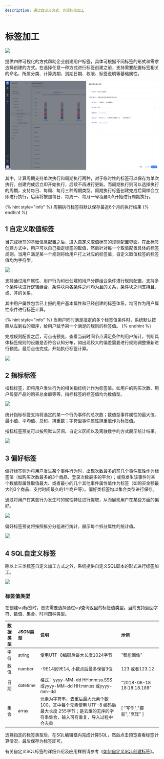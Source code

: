 ```yaml
---
description: 通过自定义方式，实现标签加工
---
```


# 标签加工

![](../../../../.gitbook/assets/image%20%28334%29.png)

提供四种可视化的方式帮助企业创建用户标签，具体可根据不同标签的形式和需求选择创建的方式。在选择任意一种方式进行标签创建之前，支持需要配置标签相关的命名、所属分类、计算周期、到期日期、权限、标签说明等基础属性。

![](../../../../.gitbook/assets/image%20%28624%29.png)

其中，计算周期支持单次执行和周期执行两种，对于临时性的标签可以保存为单次执行，创建完成后立即开始执行，后续不再进行更新。而周期执行则可以选择执行的周期，支持每日、每周、每月三种周期类型。周期执行标签创建完成后同样会立即进行执行，后续将按照每日、每周一、每月一号凌晨0点开始进行周期执行。

{% hint style="info" %}
周期执行标签将默认保存最近6个月的执行结果
{% endhint %}

## 1 自定义取值标签

当完成标签的基础信息配置之后，进入自定义取值标签的规则配置界面。在此标签创建方式中，用户可以自己指定标签的取值，然后针对每一个取值配置具体的标签规则。当用户满足某一个规则将给用户打上对应的标签值，自定义取值标签的标签值均为字符型。

![](../../../../.gitbook/assets/image%20%28315%29.png)

支持通过用户属性、用户行为和已创建的用户分群组合条件进行规则配置，支持多个条件块进行逻辑组合，条件块内各条件之间均为且的关系，条件块之间支持且、或、非的关系。

其中用户属性包含已上报的用户基本属性和已经创建的标签体系，均可作为用户属性条件进行标签计算。

{% hint style="info" %}
当用户同时满足指定的多个标签值条件时，系统默认按照从左到右的顺序，给用户赋予第一个满足的规则的标签值。
{% endhint %}

完成规则配置之后，可点击预览，查看当前时间节点满足条件的用户统计，判断具体标签规则的设置是否符合认知分布，如出现较大的偏差需要进行规则调整重新进行预览。最后点击完成，开始执行标签计算。

![](../../../../.gitbook/assets/image%20%28341%29.png)





## 2 指标标签

指标标签，即将用户发生行为的相关指标统计作为标签值。如用户的购买次数、用户母婴产品的购买总金额等等，指标标签的标签值均为数值型。

![](../../../../.gitbook/assets/image%20%28307%29.png)

统计指标标签支持将选定的某一个行为事件的总次数；数值型事件属性的最大值、最小值、平均值、总和、排重数；字符型事件属性排重值作为标签值。

指标标签预览可以按照默认区间、自定义区间以及离散数字的方式展示统计结果。

![](../../../../.gitbook/assets/image%20%28320%29.png)

## 3 偏好标签

偏好标签则为将用户发生某个事件行为时，出现次数最多的前几个事件属性作为标签值（如购买次数最多的3个商品、登录次数最多的平台）；或将发生该事件时某个数值型属性取值最大、或者最小的几个其他事件属性值作为标签（如购买金额最大的3个商品、支付时间最久的1个商户等）。偏好类标签均以集合类型进行保存。

通过将用户在某些行为发生时的属性特征进行提取，从而展现用户在某些方面的偏好。

![](../../../../.gitbook/assets/image%20%28332%29.png)

偏好标签预览将按照拆分分组进行统计，展示每个拆分属性的统计值。

![](../../../../.gitbook/assets/image%20%28290%29.png)

## 4 SQL自定义标签

除以上三类标签自定义加工方式之外，系统提供自定义SQL脚本的形式进行标签加工。

![](../../../../.gitbook/assets/image%20%28327%29.png)

### 标签值类型

在创建sql标签时，首先需要选择通过sql查询返回的标签值类型。当前支持返回字符、数值、集合、时间四种类型。

| 数据类型 | JSON类型                 | 说明 | 示例 |
| :--- | :--- | :--- | :--- |
| 字符 | string | 使用UTF-8编码后最大长度1024字节 | "智能画像" |
| 数值 | number | -9E14到9E14, 小数点后最多保留3位 | 123 或者123.12 |
| 日期 | datetime | 格式：yyyy-MM-dd HH:mm:ss.SSS 或yyyy-MM-dd HH:mm:ss 或yyyy-mm-dd | "2018-06-18 18:18:18.188" |
| 集合 | array | 元素为字符串，去重后最大元素个数 100，其中每个元素使用 UTF-8 编码后最大长度 255字节；是去重的无序的字符串集合，输入可有重复，导入过程中会去重 | \[ "写作","摄影","烹饪" \] |

选择指定的标签类型后，在SQL编辑框内完成计算SQL，然后点击预览查看标签计算情况，最后保存为标签即可。

有关自定义SQL标签的详细介绍及应用样例请参考《[如何自定义SQL创建标签](sql-customize.md)》。



